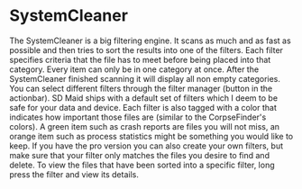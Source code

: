 # SystemCleaner
The SystemCleaner is a big filtering engine. It scans as much and as fast as possible and then tries to sort the results into one of the filters. Each filter specifies criteria that the file has to meet before being placed into that category. Every item can only be in one category at once.
After the SystemCleaner finished scanning it will display all non empty categories. You can select different filters through the filter manager (button in the actionbar). SD Maid ships with a default set of filters which I deem to be safe for your data and device. Each filter is also tagged with a color that indicates how important those files are (similar to the CorpseFinder's colors). A green item such as crash reports are files you will not miss, an orange item such as process statistics might be something you would like to keep.
If you have the pro version you can also create your own filters, but make sure that your filter only matches the files you desire to find and delete.
To view the files that have been sorted into a specific filter, long press the filter and view its details. 